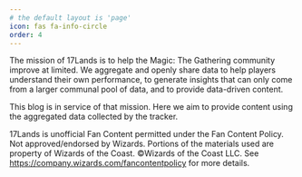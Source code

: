 ```yaml
---
# the default layout is 'page'
icon: fas fa-info-circle
order: 4
---
```


The mission of 17Lands is to help the Magic: The Gathering community improve at limited. We aggregate and openly share data to help players understand their own performance, to generate insights that can only come from a larger communal pool of data, and to provide data-driven content.

This blog is in service of that mission. Here we aim to provide content using the aggregated data collected by the tracker.

17Lands is unofficial Fan Content permitted under the Fan Content Policy. Not approved/endorsed by Wizards. Portions of the materials used are property of Wizards of the Coast. ©Wizards of the Coast LLC. See <a href="https://company.wizards.com/fancontentpolicy" target="_blank">https://company.wizards.com/fancontentpolicy</a> for more details.